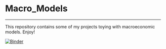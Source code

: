 # Macro_Models

---

This repository contains some of my projects toying with macroeconomic models. Enjoy!

[![Binder](https://mybinder.org/badge_logo.svg)](https://mybinder.org/v2/gh/PHZCosta/Macro_Models/HEAD)
